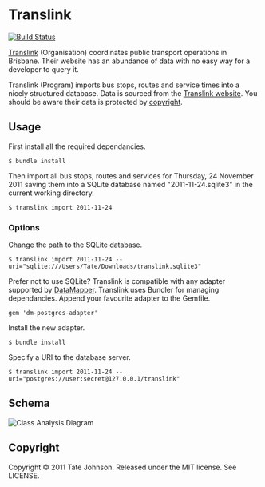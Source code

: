 # Translink

[![Build Status](https://secure.travis-ci.org/tatey/translink.png)](http://travis-ci.org/tatey/translink)

[Translink](http://translink.com.au/) (Organisation) coordinates public transport operations in 
Brisbane. Their website has an abundance of data with no easy way for a developer
to query it.

Translink (Program) imports bus stops, routes and service times into a nicely structured
database. Data is sourced from the [Translink website](http://translink.com.au/). You should be aware their 
data is protected by [copyright](http://translink.com.au/site-information/legal/copyright).

## Usage

First install all the required dependancies.

    $ bundle install

Then import all bus stops, routes and services for Thursday, 24 November 2011 saving 
them into a SQLite database named "2011-11-24.sqlite3" in the current working directory.

    $ translink import 2011-11-24
    
### Options

Change the path to the SQLite database.

    $ translink import 2011-11-24 --uri="sqlite:///Users/Tate/Downloads/translink.sqlite3"

Prefer not to use SQLite? Translink is compatible with any adapter supported by
[DataMapper](http://datamapper.org/). Translink uses Bundler for managing dependancies.
Append your favourite adapter to the Gemfile.

    gem 'dm-postgres-adapter'

Install the new adapter.

    $ bundle install

Specify a URI to the database server.

    $ translink import 2011-11-24 --uri="postgres://user:secret@127.0.0.1/translink"
        
## Schema

![Class Analysis Diagram](https://github.com/tatey/translink/raw/master/doc/schema.png)

## Copyright

Copyright © 2011 Tate Johnson. Released under the MIT license. See LICENSE.
